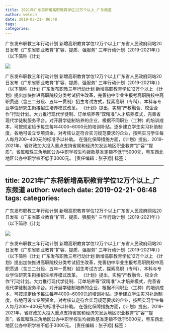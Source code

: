 ```yaml
---
title: 2021年广东将新增高职教育学位12万个以上_广东频道
author: wetech
date: 2019-02-21- 06:48
tags: 
categories: 
---
```

广东发布职教三年行动计划 新增高职教育学位12万个以上广东省人民政府网站20日发布《广东省职业教育“扩容、提质、强服务” 三年行动计划（2019-2021年）》（以下简称《计划
<!-- more -->
                
<img align="center" border="0" src="http://p2.ifengimg.com/a/2016/0810/204c433878d5cf9size1_w16_h16.png" />
                
                
            
广东发布职教三年行动计划 新增高职教育学位12万个以上广东省人民政府网站20日发布《广东省职业教育“扩容、提质、强服务” 三年行动计划（2019-2021年）》（以下简称《计划
广东发布职教三年行动计划 新增高职教育学位12万个以上
《计划》提出加快推进高职院校分类考试招生改革，完善初中毕业生报考高职院校中高职贯通（含三二分段、五年一贯制）招生考试方式，探索高职（专科）、本科与专业学位研究生衔接招生培养模式改革。
《计划》提出，实施“产教融合、校企合作”行动计划。大力推行现代学徒制、订单培养等“双精准”人才培养模式，完善省现代学徒制服务平台。对开展学徒制培养的企业，根据不同职业（工种）的培训成本，可按规定给予每生每年4000~6000元的培训补贴。逐步建立学生实习补助制度，各地可设立专项资金，对考核认定符合实习规范要求的企业，按照实习学生每人每月200~400元的标准予以补助。
在强化保障措施方面，《计划》提出，2019-2021年，省财政加大投入重点支持省属和经济欠发达地区职业教育“扩容”“提质”。省属和珠三角地区公办中职学校生均拨款基准定额不低于5000元，粤东西北地区公办中职学校不低于3000元。
[责任编辑：张子翔]
标签：
             
---
title: 2021年广东将新增高职教育学位12万个以上_广东频道
author: wetech
date: 2019-02-21- 06:48
tags: 
categories: 
---
广东发布职教三年行动计划 新增高职教育学位12万个以上广东省人民政府网站20日发布《广东省职业教育“扩容、提质、强服务” 三年行动计划（2019-2021年）》（以下简称《计划
<!-- more -->
                
<img align="center" border="0" src="http://p2.ifengimg.com/a/2016/0810/204c433878d5cf9size1_w16_h16.png" />
                
                
            
广东发布职教三年行动计划 新增高职教育学位12万个以上广东省人民政府网站20日发布《广东省职业教育“扩容、提质、强服务” 三年行动计划（2019-2021年）》（以下简称《计划
广东发布职教三年行动计划 新增高职教育学位12万个以上
《计划》提出加快推进高职院校分类考试招生改革，完善初中毕业生报考高职院校中高职贯通（含三二分段、五年一贯制）招生考试方式，探索高职（专科）、本科与专业学位研究生衔接招生培养模式改革。
《计划》提出，实施“产教融合、校企合作”行动计划。大力推行现代学徒制、订单培养等“双精准”人才培养模式，完善省现代学徒制服务平台。对开展学徒制培养的企业，根据不同职业（工种）的培训成本，可按规定给予每生每年4000~6000元的培训补贴。逐步建立学生实习补助制度，各地可设立专项资金，对考核认定符合实习规范要求的企业，按照实习学生每人每月200~400元的标准予以补助。
在强化保障措施方面，《计划》提出，2019-2021年，省财政加大投入重点支持省属和经济欠发达地区职业教育“扩容”“提质”。省属和珠三角地区公办中职学校生均拨款基准定额不低于5000元，粤东西北地区公办中职学校不低于3000元。
[责任编辑：张子翔]
标签：
             
